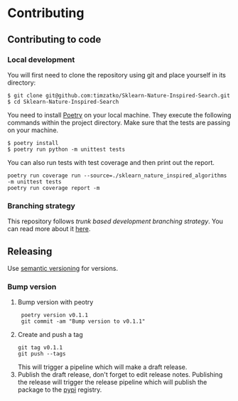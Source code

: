 # Contributing

## Contributing to code

### Local development

You will first need to clone the repository using git and place yourself in its directory:

```shell script
$ git clone git@github.com:timzatko/Sklearn-Nature-Inspired-Search.git
$ cd Sklearn-Nature-Inspired-Search
```

You need to install [Poetry](https://python-poetry.org/docs/#introduction) on your local machine. They execute the following commands within the project directory. Make sure that the tests are passing on your machine. 

```shell script
$ poetry install
$ poetry run python -m unittest tests
```

You can also run tests with test coverage and then print out the report.

```shell script
poetry run coverage run --source=./sklearn_nature_inspired_algorithms -m unittest tests
poetry run coverage report -m
```

### Branching strategy

This repository follows _trunk based development branching strategy_. You can read more about it [here](https://trunkbaseddevelopment.com/).

## Releasing

Use [semantic versioning](https://semver.org/) for versions.

### Bump version

1. Bump version with peotry
    ```shell script
     poetry version v0.1.1
     git commit -am "Bump version to v0.1.1"
    ```
1. Create and push a tag 
    ```shell script
    git tag v0.1.1
    git push --tags
    ```
   This will trigger a pipeline which will make a draft release.
1. Publish the draft release, don't forget to edit release notes. Publishing the release will trigger the release pipeline which will publish the package to the [pypi](pypi.org) registry. 
   
